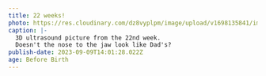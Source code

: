 ```yaml
---
title: 22 weeks!
photo: https://res.cloudinary.com/dz8vyplpm/image/upload/v1698135841/img_7652_svondz.jpg
caption: |-
  3D ultrasound picture from the 22nd week.
  Doesn't the nose to the jaw look like Dad's?
publish-date: 2023-09-09T14:01:28.022Z
age: Before Birth
---
```

